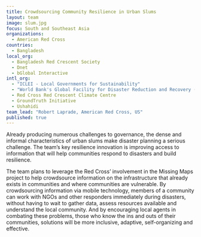 ```yaml
---
title: Crowdsourcing Community Resilience in Urban Slums
layout: team
image: slum.jpg
focus: South and Southeast Asia
organizations: 
  - American Red Cross
countries: 
  - Bangladesh
local_org: 
  - Bangladesh Red Crescent Society
  - Dnet
  - bGlobal Interactive
intl_org: 
  - "ICLEI - Local Governments for Sustainability"
  - "World Bank's Global Facility for Disaster Reduction and Recovery (GFDRR)"
  - Red Cross Red Crescent Climate Centre
  - GroundTruth Initiative
  - Ushahidi
team_lead: "Robert Laprade, American Red Cross, US"
published: true
---
```


Already producing numerous challenges to governance, the dense and informal characteristics of urban slums make disaster planning a serious challenge. The team’s key resilience innovation is improving access to information that will help communities respond to disasters and build resilience.

The team plans to leverage the Red Cross’ involvement in the Missing Maps project to help crowdsource information on the infrastructure that already exists in communities and where communities are vulnerable. By crowdsourcing information via mobile technology, members of a community can work with NGOs and other responders immediately during disasters, without having to wait to gather data, assess resources available and understand the local community.  And by encouraging local agents in combating these problems, those who know the ins and outs of their communities, solutions will be more inclusive, adaptive, self-organizing and effective.